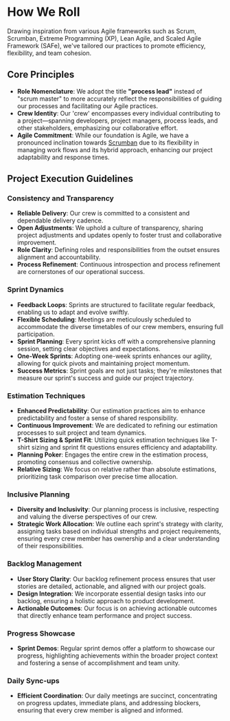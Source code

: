 # How We Roll

Drawing inspiration from various Agile frameworks such as Scrum, Scrumban, Extreme Programming (XP), Lean Agile, and Scaled Agile Framework (SAFe), we've tailored our practices to promote efficiency, flexibility, and team cohesion.

## Core Principles

- **Role Nomenclature**: We adopt the title **"process lead"** instead of "scrum master" to more accurately reflect the responsibilities of guiding our processes and facilitating our Agile practices.
- **Crew Identity**: Our 'crew' encompasses every individual contributing to a project—spanning developers, project managers, process leads, and other stakeholders, emphasizing our collaborative effort.
- **Agile Commitment**: While our foundation is Agile, we have a pronounced inclination towards [Scrumban](https://www.agilealliance.org/scrumban/) due to its flexibility in managing work flows and its hybrid approach, enhancing our project adaptability and response times.

## Project Execution Guidelines

### Consistency and Transparency

- **Reliable Delivery**: Our crew is committed to a consistent and dependable delivery cadence.
- **Open Adjustments**: We uphold a culture of transparency, sharing project adjustments and updates openly to foster trust and collaborative improvement.
- **Role Clarity**: Defining roles and responsibilities from the outset ensures alignment and accountability.
- **Process Refinement**: Continuous introspection and process refinement are cornerstones of our operational success.

### Sprint Dynamics

- **Feedback Loops**: Sprints are structured to facilitate regular feedback, enabling us to adapt and evolve swiftly.
- **Flexible Scheduling**: Meetings are meticulously scheduled to accommodate the diverse timetables of our crew members, ensuring full participation.
- **Sprint Planning**: Every sprint kicks off with a comprehensive planning session, setting clear objectives and expectations.
- **One-Week Sprints**: Adopting one-week sprints enhances our agility, allowing for quick pivots and maintaining project momentum.
- **Success Metrics**: Sprint goals are not just tasks; they're milestones that measure our sprint's success and guide our project trajectory.

### Estimation Techniques

- **Enhanced Predictability**: Our estimation practices aim to enhance predictability and foster a sense of shared responsibility.
- **Continuous Improvement**: We are dedicated to refining our estimation processes to suit project and team dynamics.
- **T-Shirt Sizing & Sprint Fit**: Utilizing quick estimation techniques like T-shirt sizing and sprint fit questions ensures efficiency and adaptability.
- **Planning Poker**: Engages the entire crew in the estimation process, promoting consensus and collective ownership.
- **Relative Sizing**: We focus on relative rather than absolute estimations, prioritizing task comparison over precise time allocation.

### Inclusive Planning

- **Diversity and Inclusivity**: Our planning process is inclusive, respecting and valuing the diverse perspectives of our crew.
- **Strategic Work Allocation**: We outline each sprint's strategy with clarity, assigning tasks based on individual strengths and project requirements, ensuring every crew member has ownership and a clear understanding of their responsibilities.

### Backlog Management

- **User Story Clarity**: Our backlog refinement process ensures that user stories are detailed, actionable, and aligned with our project goals.
- **Design Integration**: We incorporate essential design tasks into our backlog, ensuring a holistic approach to product development.
- **Actionable Outcomes**: Our focus is on achieving actionable outcomes that directly enhance team performance and project success.

### Progress Showcase

- **Sprint Demos**: Regular sprint demos offer a platform to showcase our progress, highlighting achievements within the broader project context and fostering a sense of accomplishment and team unity.

### Daily Sync-ups

- **Efficient Coordination**: Our daily meetings are succinct, concentrating on progress updates, immediate plans, and addressing blockers, ensuring that every crew member is aligned and informed.
